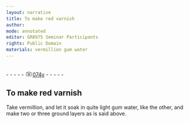 ```yaml
---
layout: narrative
title: To make red varnish
author:
mode: annotated
editor: GR8975 Seminar Participants
rights: Public Domain
materials: vermillion gum water
---
```


 <br/>- - - - - <a href="http://gallica.bnf.fr/ark:/12148/btv1b10500001g/f154.image"><img src="../assets/photo-icon.png" alt="folio image: " style="display:inline-block; margin-bottom:-3px;"/>074v</a> - - - - - <br/> 
## To make red varnish

 
Take vermillion, and let it soak in quite light gum water, like the other, and make two or three ground layers as is said above.
 